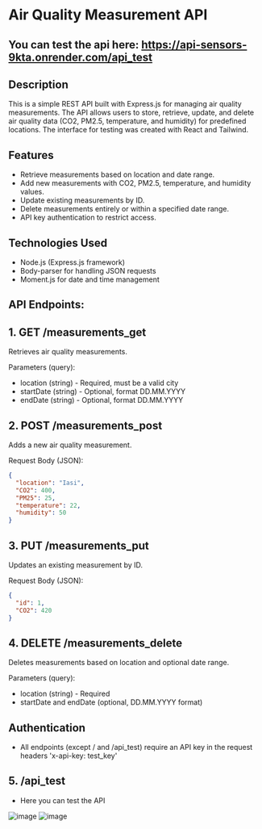 # Air Quality Measurement API

## You can test the api here: https://api-sensors-9kta.onrender.com/api_test

## Description

This is a simple REST API built with Express.js for managing air quality measurements. The API allows users to store, retrieve, update, and delete air quality data (CO2, PM2.5, temperature, and humidity) for predefined locations. The interface for testing was created with React and Tailwind.

## Features
- Retrieve measurements based on location and date range.
- Add new measurements with CO2, PM2.5, temperature, and humidity values.
- Update existing measurements by ID.
- Delete measurements entirely or within a specified date range.
- API key authentication to restrict access.

## Technologies Used
- Node.js (Express.js framework)
- Body-parser for handling JSON requests
- Moment.js for date and time management

## API Endpoints:

## 1. GET /measurements_get
Retrieves air quality measurements.

Parameters (query):
- location (string) - Required, must be a valid city
- startDate (string) - Optional, format DD.MM.YYYY
- endDate (string) - Optional, format DD.MM.YYYY

## 2. POST /measurements_post
Adds a new air quality measurement.

Request Body (JSON):
```json
{
  "location": "Iasi",
  "CO2": 400,
  "PM25": 25,
  "temperature": 22,
  "humidity": 50
}
```

## 3. PUT /measurements_put
Updates an existing measurement by ID.

Request Body (JSON):
```json
{
  "id": 1,
  "CO2": 420
}
```

## 4. DELETE /measurements_delete
Deletes measurements based on location and optional date range.

Parameters (query):
- location (string) - Required
- startDate and endDate (optional, DD.MM.YYYY format)

## Authentication
- All endpoints (except / and /api_test) require an API key in the request headers 'x-api-key: test_key'

##  5. /api_test
- Here you can test the API
  
![image](https://github.com/user-attachments/assets/3769aa65-f9d3-456d-8bfc-fbaa437dc93b)
![image](https://github.com/user-attachments/assets/0316e604-fbab-4db9-83f4-53d05cf5afb8)

